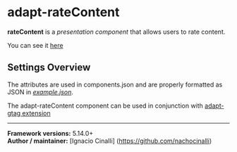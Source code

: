 # adapt-rateContent  

**rateContent** is a *presentation component* that allows users to rate content.

You can see it [here](https://adaptlearning-no-core.web.app/#/id/po-70)

## Settings Overview
The attributes are used in components.json and are properly formatted as JSON in  [*example.json*](https://github.com/nachocinalli/adapt-rateContent/blob/master/example.json).

The adapt-rateContent component can be used in conjunction with [adapt-gtag extension](https://github.com/nachocinalli/adapt-gtag)

----------------------------

**Framework versions:** 5.14.0+  
**Author / maintainer:** [Ignacio Cinalli] (https://github.com/nachocinalli)  
